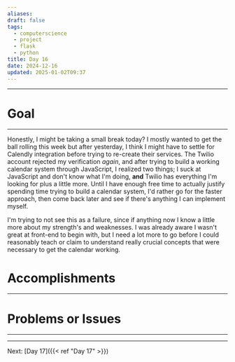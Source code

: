 ```yaml
---
aliases: 
draft: false
tags:
  - computerscience
  - project
  - flask
  - python
title: Day 16
date: 2024-12-16
updated: 2025-01-02T09:37
---
```


-------------------------------------------------------------------------------


# Goal
---
Honestly, I might be taking a small break today? I mostly wanted to get the ball rolling this week but after yesterday, I think I might have to settle for Calendly integration before trying to re-create their services. The Twilio account rejected my verification *again*, and after trying to build a working calendar system through JavaScript, I realized two things; I suck at JavaScript and don't know what I'm doing, **and** Twilio has everything I'm looking for plus a little more. Until I have enough free time to actually justify spending time trying to build a calendar system, I'd rather go for the faster approach, then come back later and see if there's anything I can implement myself.

I'm trying to not see this as a failure, since if anything now I know a little more about my strength's and weaknesses. I was already aware I wasn't great at front-end to begin with, but I need a lot more to go before I could reasonably teach or claim to understand really crucial concepts that were necessary to get the calendar working. 


# Accomplishments
---



# Problems or Issues
---




---
Next: 
[Day 17]({{< ref "Day 17" >}}) 
